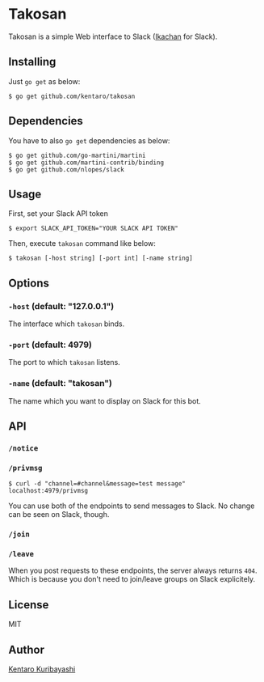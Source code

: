 # Takosan

Takosan is a simple Web interface to Slack ([Ikachan](https://github.com/yappo/p5-App-Ikachan) for Slack).

## Installing

Just `go get` as below:

```
$ go get github.com/kentaro/takosan
```

## Dependencies

You have to also `go get` dependencies as below:

```
$ go get github.com/go-martini/martini
$ go get github.com/martini-contrib/binding
$ go get github.com/nlopes/slack
```

## Usage

First, set your Slack API token

```
$ export SLACK_API_TOKEN="YOUR SLACK API TOKEN"
```

Then, execute `takosan` command like below:

```
$ takosan [-host string] [-port int] [-name string]
```

## Options

### `-host` (default: "127.0.0.1")

The interface which `takosan` binds.

### `-port` (default: 4979)

The port to which `takosan` listens.

### `-name` (default: "takosan")

The name which you want to display on Slack for this bot.

## API

### `/notice`
### `/privmsg`

```
$ curl -d "channel=#channel&message=test message" localhost:4979/privmsg
```

You can use both of the endpoints to send messages to Slack. No change can be seen on Slack, though.

### `/join`
### `/leave`

When you post requests to these endpoints, the server always returns `404`. Which is because you don't need to join/leave groups on Slack explicitely.

## License

MIT

## Author

[Kentaro Kuribayashi](http://kentarok.org)
